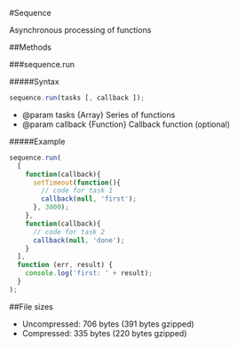 #Sequence

Asynchronous processing of functions

##Methods

###sequence.run

#####Syntax

```javascript
sequence.run(tasks [, callback ]);
```
* @param tasks {Array} Series of functions
* @param callback {Function} Callback function (optional)

#####Example

```javascript
sequence.run(
  [
    function(callback){
      setTimeout(function(){
        // code for task 1
        callback(null, 'first');
      }, 3000);
    },
    function(callback){
      // code for task 2
      callback(null, 'done');
    }
  ], 
  function (err, result) {
    console.log('first: ' + result); 
  }
);
```

##File sizes
* Uncompressed: 706 bytes (391 bytes gzipped)
* Compressed: 335 bytes (220 bytes gzipped)